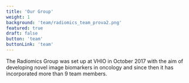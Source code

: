 ```yaml
---
title: 'Our Group'
weight: 1
background: 'team/radiomics_team_prova2.png'
featured: true
draft: false
button: 'team'
buttonLink: 'team'
---
```


The Radiomics Group was set up at VHIO in October 2017 with the aim of developing novel image biomarkers in oncology and since then it has incorporated more than 9 team members.
